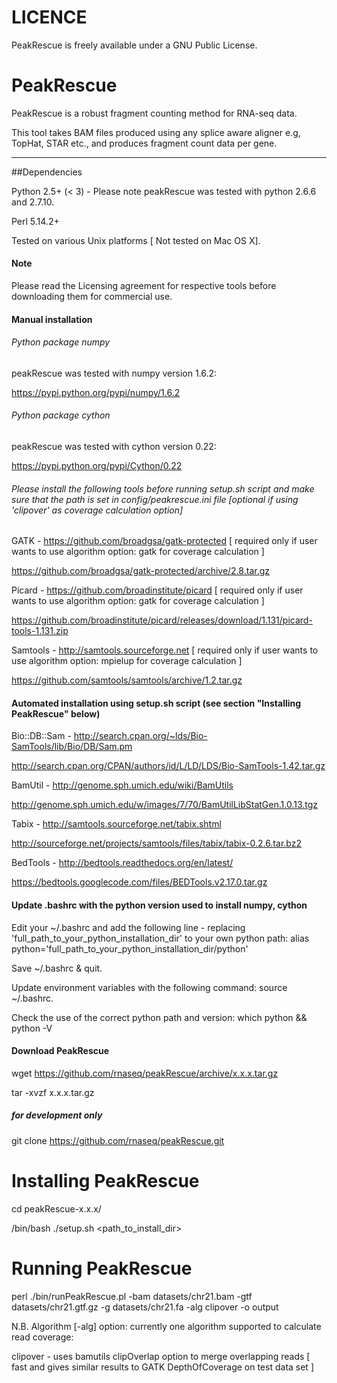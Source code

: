LICENCE
=======

PeakRescue is freely available under a GNU Public License.

PeakRescue
===========

PeakRescue is a robust fragment counting method for RNA-seq data.

This tool takes BAM files produced using any splice aware aligner e.g, TopHat, STAR etc., and  produces fragment count data per gene. 

---

##Dependencies

Python 2.5+ (< 3) - Please note peakRescue was tested with python 2.6.6 and 2.7.10.

Perl 5.14.2+

Tested on various Unix platforms [ Not tested on Mac OS X].

#### Note

Please read the Licensing agreement for respective tools before downloading them for commercial use.

#### Manual installation

###### Python package numpy

peakRescue was tested with numpy version 1.6.2:

https://pypi.python.org/pypi/numpy/1.6.2

###### Python package cython 

peakRescue was tested with cython version 0.22:

https://pypi.python.org/pypi/Cython/0.22

###### Please install the following tools before running setup.sh script and make sure that the path is set in config/peakrescue.ini file [optional if using 'clipover' as coverage calculation option]                                                                                                                             
                                                                                                                                                                                                                                                                                                                               
GATK - https://github.com/broadgsa/gatk-protected [ required only if user wants to use algorithm option: gatk for coverage calculation ]                                                                                                                                                                                       
                                                                                                                                                                                                                                                                                                                               
https://github.com/broadgsa/gatk-protected/archive/2.8.tar.gz                                                                                                                                                                                                                                                                  
                                                                                                                                                                                                                                                                                                                               
Picard - https://github.com/broadinstitute/picard [ required only if user wants to use algorithm option: gatk for coverage calculation ]                                                                                                                                                                                       
                                                                                                                                                                                                                                                                                                                               
https://github.com/broadinstitute/picard/releases/download/1.131/picard-tools-1.131.zip                                                                                                                                                                                                                                        
                                                                                                                                                                                                                                                                                                                               
Samtools - http://samtools.sourceforge.net [ required only if user wants to use algorithm option: mpielup for coverage calculation ]                                                                                                                                                                                           
                                                                                                                                                                                                                                                                                                                               
https://github.com/samtools/samtools/archive/1.2.tar.gz     

#### Automated installation using setup.sh script (see section "Installing PeakRescue" below)

Bio::DB::Sam - http://search.cpan.org/~lds/Bio-SamTools/lib/Bio/DB/Sam.pm 

http://search.cpan.org/CPAN/authors/id/L/LD/LDS/Bio-SamTools-1.42.tar.gz

BamUtil - http://genome.sph.umich.edu/wiki/BamUtils 

http://genome.sph.umich.edu/w/images/7/70/BamUtilLibStatGen.1.0.13.tgz

Tabix - http://samtools.sourceforge.net/tabix.shtml 

http://sourceforge.net/projects/samtools/files/tabix/tabix-0.2.6.tar.bz2

BedTools - http://bedtools.readthedocs.org/en/latest/

https://bedtools.googlecode.com/files/BEDTools.v2.17.0.tar.gz

#### Update .bashrc with the python version used to install numpy, cython

Edit your ~/.bashrc and add the following line - replacing 'full_path_to_your_python_installation_dir' to your own python path: alias python='full_path_to_your_python_installation_dir/python'

Save ~/.bashrc & quit.

Update environment variables with the following command: source ~/.bashrc. 

Check the use of the correct python path and version: which python && python -V

#### Download PeakRescue

wget https://github.com/rnaseq/peakRescue/archive/x.x.x.tar.gz

tar -xvzf x.x.x.tar.gz

##### for development only 

git clone https://github.com/rnaseq/peakRescue.git

# Installing PeakRescue

cd peakRescue-x.x.x/

/bin/bash ./setup.sh  \<path_to_install_dir\>

# Running PeakRescue

perl ./bin/runPeakRescue.pl -bam datasets/chr21.bam -gtf datasets/chr21.gtf.gz -g datasets/chr21.fa -alg clipover -o output

N.B. Algorithm [-alg] option: currently one algorithm supported to calculate read coverage:

clipover - uses bamutils clipOverlap option to merge overlapping reads [ fast and gives similar results to GATK DepthOfCoverage on test data set ]


